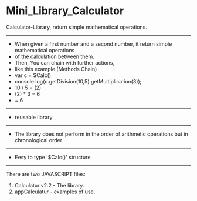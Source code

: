 # Mini_Library_Calculator
Calculator-Library, return simple mathematical operations.

  --------------------
 * When given a first number and a second number, it return simple mathematical operations
 * of the calculation between them.
 * Then, You can chain with further actions,
 * like this example (Methods Chain)
 * var c = $Calc()
 * console.log(c.getDivision(10,5).getMultiplication(3));
 * 10 / 5 = (2)
 * (2) * 3 = 6
 * = 6
  --------------------
 * reusable library
  --------------------
 * The library does not perform in the order of arithmetic operations but in chronological order
  --------------------
 * Eesy to type '$Calc()' structure
  --------------------


There are two JAVASCRIPT files:
1. Calculatur v2.2 - The library.
2. appCalculatur - examples of use.
